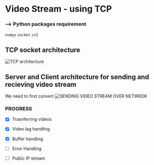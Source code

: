 # Video Stream - using TCP

### --> Python packages requirement
`numpy`
`socket`
`cv2`

## TCP socket architecture
![TCP architecture](https://www.tutorialspoint.com/unix_sockets/images/socket_client_server.gif)

## Server and Client architecture for sending and recieving video stream 
We need to first convert 
![SENDING VIDEO STREAM OVER NETWROK](https://pyimagesearch.com/wp-content/uploads/2019/04/imagezmq_client_server.png)

### PROGRESS
- [x] Trasnferring videos
- [x] Video lag handling
- [x] Buffer handling
- [ ] Error Handling 
- [ ] Public IP stream

